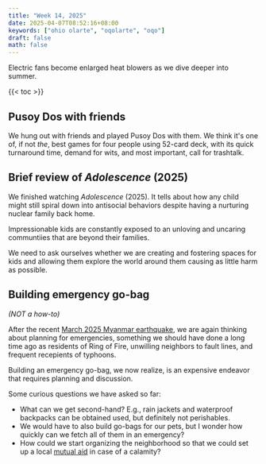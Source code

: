 ```yaml
---
title: "Week 14, 2025"
date: 2025-04-07T08:52:16+08:00
keywords: ["ohio olarte", "oqolarte", "oqo"]
draft: false
math: false
---
```


Electric fans become enlarged heat blowers as we dive deeper into
summer.

{{< toc >}}

## Pusoy Dos with friends

We hung out with friends and played Pusoy Dos with them. We think it's
one of, if not *the*, best games for four people using 52-card deck,
with its quick turnaround time, demand for wits, and most important,
call for trashtalk.

## Brief review of *Adolescence* (2025)

We finished watching *Adolescence* (2025). It tells about how any child
might still spiral down into antisocial behaviors despite having a
nurturing nuclear family back home.

Impressionable kids are constantly exposed to an unloving and uncaring
communtiies that are beyond their families.

We need to ask ourselves whether we are creating and fostering spaces
for kids and allowing them explore the world around them causing as
little harm as possible.

## Building emergency go-bag

*(NOT a how-to)*

After the recent [March 2025 Myanmar earthquake](https://www.unhcr.org/emergencies/myanmar-earthquake),
we are again thinking about planning for emergencies, something we should
have done a long time ago as residents of Ring of Fire, unwilling
neighbors to fault lines, and frequent recepients of typhoons.

Building an emergency go-bag, we now realize, is an expensive endeavor
that requires planning and discussion.

Some curious questions we have asked so far:
- What can we get second-hand? E.g., rain jackets and waterproof
  backpacks can be obtained used, but definitely not perishables.
- We would have to also build go-bags for our pets, but I wonder how
  quickly can we fetch all of them in an emergency?
- How could we start organizing the neighborhood so that we could set up
  a local [mutual aid](/mutual-aid) in case of a calamity?
